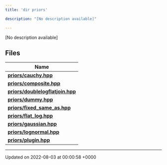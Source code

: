 ```yaml
---
title: 'dir priors'

description: "[No description available]"

---
```







[No description available]

## Files

| Name           |
| -------------- |
| **[priors/cauchy.hpp](/documentation/code/darkbit_development/files/cauchy_8hpp/#file-cauchy.hpp)**  |
| **[priors/composite.hpp](/documentation/code/darkbit_development/files/composite_8hpp/#file-composite.hpp)**  |
| **[priors/doublelogflatjoin.hpp](/documentation/code/darkbit_development/files/doublelogflatjoin_8hpp/#file-doublelogflatjoin.hpp)**  |
| **[priors/dummy.hpp](/documentation/code/darkbit_development/files/dummy_8hpp/#file-dummy.hpp)**  |
| **[priors/fixed_same_as.hpp](/documentation/code/darkbit_development/files/fixed__same__as_8hpp/#file-fixed-same-as.hpp)**  |
| **[priors/flat_log.hpp](/documentation/code/darkbit_development/files/flat__log_8hpp/#file-flat-log.hpp)**  |
| **[priors/gaussian.hpp](/documentation/code/darkbit_development/files/gaussian_8hpp/#file-gaussian.hpp)**  |
| **[priors/lognormal.hpp](/documentation/code/darkbit_development/files/lognormal_8hpp/#file-lognormal.hpp)**  |
| **[priors/plugin.hpp](/documentation/code/darkbit_development/files/plugin_8hpp/#file-plugin.hpp)**  |






-------------------------------

Updated on 2022-08-03 at 00:00:58 +0000
